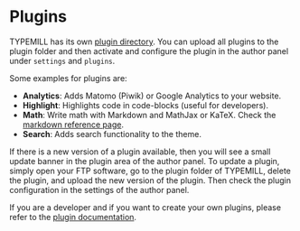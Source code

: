 # Plugins

TYPEMILL has its own [plugin directory](https://plugins.typemill.net). You can upload all plugins to the plugin folder and then activate and configure the plugin in the author panel under `settings` and `plugins`. 

Some examples for plugins are:

* **Analytics**: Adds Matomo (Piwik) or Google Analytics to your website.
* **Highlight**: Highlights code in code-blocks (useful for developers).
* **Math**: Write math with Markdown and MathJax or KaTeX. Check the [markdown reference page](/info/markdown-test).
* **Search**: Adds search functionality to the theme.

If there is a new version of a plugin available, then you will see a small update banner in the plugin area of the author panel. To update a plugin, simply open your FTP software, go to the plugin folder of TYPEMILL, delete the plugin, and upload the new version of the plugin. Then check the plugin configuration in the settings of the author panel.

If you are a developer and if you want to create your own plugins, please refer to the [plugin documentation](/plugin-developers).

